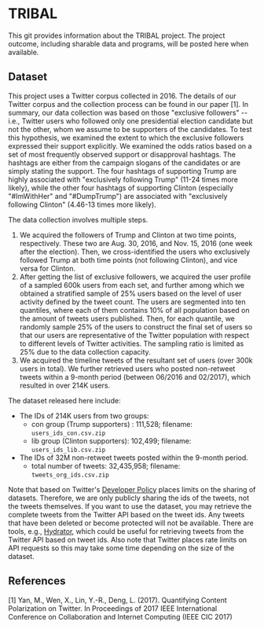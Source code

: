 # TRIBAL
This git provides information about the TRIBAL project. The project outcome, including sharable data and programs, will be posted here when available.

## Dataset

This project uses a Twitter corpus collected in 2016. The details of our Twitter corpus and the collection process can be found in our paper [1]. In summary, our data collection was based on those "exclusive followers" -- i.e., Twitter users who followed only one presidential election candidate but not the other, whom we assume to be supporters of the candidates. To test this hypothesis, we examined the extent to which the exclusive followers expressed their support explicitly. We examined the odds ratios based on a set of most frequently observed support or disapproval hashtags. The hashtags are either from the campaign slogans of the candidates or are simply stating the support. The four hashtags of supporting Trump are highly associated with "exclusively following Trump" (11-24 times more likely), while the other four hashtags of supporting Clinton (especially "#ImWithHer" and "#DumpTrump") are associated with "exclusively following Clinton" (4.46-13 times more likely). 

The data collection involves multiple steps. 
1. We acquired the followers of Trump and Clinton at two time points, respectively. These two are Aug. 30, 2016, and Nov. 15, 2016 (one week after the election). Then, we cross-identified the users who exclusively followed Trump at both time points (not following Clinton), and vice versa for Clinton. 
2. After getting the list of exclusive followers, we acquired the user profile of a sampled 600k users from each set, and further among which we obtained a stratified sample of 25% users based on the level of user activity defined by the tweet count. The users are segmented into ten quantiles, where each of them contains 10% of all population based on the amount of tweets users published. Then, for each quantile, we randomly sample 25% of the users to construct the final set of users so that our users are representative of the Twitter population with respect to different levels of Twitter activities. The sampling ratio is limited as 25% due to the data collection capacity. 
3. We acquired the timeline tweets of the resultant set of users (over 300k users in total). We further retrieved users who posted non-retweet tweets within a 9-month period (between 06/2016 and 02/2017), which resulted in over 214K users.

The dataset released here include:
* The IDs of 214K users from two groups:
  * con group (Trump supporters)  : 111,528; filename: `users_ids_con.csv.zip`
  * lib group (Clinton supporters): 102,499; filename: `users_ids_lib.csv.zip`
* The IDs of 32M non-retweet tweets posted within the 9-month period.
  * total number of tweets: 32,435,958; filename: `tweets_org_ids.csv.zip`

Note that based on Twitter's [Developer Policy](https://dev.twitter.com/overview/terms/agreement-and-policy) places limits on the sharing of datasets. Therefore, we are only publicly sharing the ids of the tweets, not the tweets themselves. If you want to use the dataset, you may retrieve the complete tweets from the Twitter API based on the tweet ids. Any tweets that have been deleted or become protected will not be available. There are tools, e.g., [Hydrator](https://github.com/DocNow/hydrator), which could be useful for retrieving tweets from the Twitter API based on tweet ids. Also note that Twitter places rate limits on API requests so this may take some time depending on the size of the dataset.

## References
[1] Yan, M., Wen, X., Lin, Y.-R., Deng, L. (2017). Quantifying Content Polarization on Twitter. In Proceedings of 2017 IEEE International Conference on Collaboration and Internet Computing (IEEE CIC 2017) 
